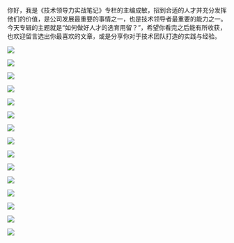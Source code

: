 你好，我是《技术领导力实战笔记》专栏的主编成敏，招到合适的人才并充分发挥他们的价值，是公司发展最重要的事情之一，也是技术领导者最重要的能力之一。今天专辑的主题就是“如何做好人才的选育用留？”，希望你看完之后能有所收获，也欢迎留言选出你最喜欢的文章，或是分享你对于技术团队打造的实践与经验。

[![](https://static001.geekbang.org/resource/image/f8/c2/f830093a4a1629392d9dd87de78cb2c2.jpg?wh=949*463)](http://time.geekbang.org/column/article/7778)

[![](https://static001.geekbang.org/resource/image/4a/b7/4acfb92457d5d15bcd2225b8919b26b7.jpg?wh=949*463)](http://time.geekbang.org/column/article/8240)

[![](https://static001.geekbang.org/resource/image/a5/45/a5239a4aa9e55dd9b0d95f2e20d20b45.jpg?wh=949*463)](http://time.geekbang.org/column/article/9052)

[![](https://static001.geekbang.org/resource/image/16/5b/16c14fb791308561d9c8d607d3a98b5b.jpg?wh=949*463)](http://time.geekbang.org/column/article/9089)

[![](https://static001.geekbang.org/resource/image/01/7a/01ccd79a09c8e5db8b52b625f738d67a.jpg?wh=949*463)](http://time.geekbang.org/column/article/9147)

[![](https://static001.geekbang.org/resource/image/68/42/6820bc84cbf9faa641e0b84e2377b042.jpg?wh=949*463)](http://time.geekbang.org/column/article/9241)

[![](https://static001.geekbang.org/resource/image/f3/d6/f39a8fafa1e425cb698a65befeaf26d6.jpg?wh=949*463)](http://time.geekbang.org/column/article/9854)

[![](https://static001.geekbang.org/resource/image/f3/51/f367d379d21b56f21f5904c7b4e9d651.jpg?wh=949*463)](http://time.geekbang.org/column/article/9916)

[![](https://static001.geekbang.org/resource/image/86/ce/866872a4d977a54569cedc2ebd68d5ce.jpg?wh=949*463)](http://time.geekbang.org/column/article/13719)

[![](https://static001.geekbang.org/resource/image/7d/2d/7d1cbb0d71d34d8dc6c1687a3408fa2d.jpg?wh=949*463)](http://time.geekbang.org/column/article/40072)

[![](https://static001.geekbang.org/resource/image/ec/67/ec7e3a94668a1dc73cbe4ac12f20fe67.jpg?wh=949*463)](http://time.geekbang.org/column/article/41439)

[![](https://static001.geekbang.org/resource/image/6f/ae/6ff488e87bccd62b7ce99465bdb49bae.jpg?wh=949*463)](http://time.geekbang.org/column/article/69563)

[![](https://static001.geekbang.org/resource/image/5d/c2/5db345aa4c8c89bf88e73aaba98001c2.jpg?wh=949*463)](http://time.geekbang.org/column/article/79196)

[![](https://static001.geekbang.org/resource/image/f6/8d/f617b6d4d9fd848be1aad661e0f6548d.jpg?wh=949*463)](http://time.geekbang.org/column/article/10967)

[![](https://static001.geekbang.org/resource/image/73/55/73c225c2cc035f261841670457601555.jpg?wh=949*463)](http://time.geekbang.org/column/article/40754)
